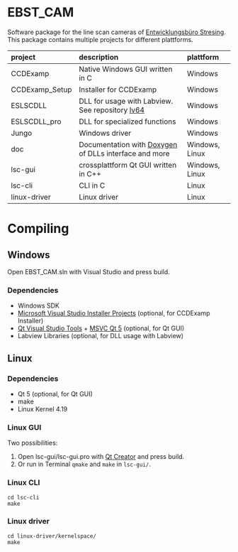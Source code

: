 # EBST_CAM
Software package for the line scan cameras of [Entwicklungsbüro Stresing](http://stresing.de). This package contains multiple projects for different plattforms.

project         | description                           | plattform
:---            | :---                                  | :---
CCDExamp        | Native Windows GUI written in C       | Windows
CCDExamp_Setup  | Installer for CCDExamp                | Windows
ESLSCDLL        | DLL for usage with Labview. See repository [lv64](https://github.com/Entwicklungsburo-Stresing/lv64) | Windows
ESLSCDLL_pro    | DLL for specialized functions         | Windows
Jungo           | Windows driver                        | Windows
doc             | Documentation with [Doxygen](https://www.doxygen.nl/) of DLLs interface and more  | Windows, Linux
lsc-gui         | crossplattform Qt GUI written in C++  | Windows, Linux
lsc-cli         | CLI in C                              | Linux
linux-driver    | Linux driver                          | Linux

# Compiling

## Windows
Open EBST_CAM.sln with Visual Studio and press build.

### Dependencies
* Windows SDK
* [Microsoft Visual Studio Installer Projects](https://marketplace.visualstudio.com/items?itemName=visualstudioclient.MicrosoftVisualStudio2017InstallerProjects) (optional, for CCDExamp Installer)
* [Qt Visual Studio Tools](https://marketplace.visualstudio.com/items?itemName=TheQtCompany.QtVisualStudioTools2019) + [MSVC Qt 5](https://www.qt.io/download) (optional, for Qt GUI)
* Labview Libraries (optional, for DLL usage with Labview)

## Linux

### Dependencies
* Qt 5 (optional, for Qt GUI)
* make
* Linux Kernel 4.19

### Linux GUI
Two possibilities:
1. Open lsc-gui/lsc-gui.pro with [Qt Creator](https://www.qt.io/product/development-tools) and press build.
2. Or run in Terminal `qmake` and `make` in `lsc-gui/`.

### Linux CLI
```
cd lsc-cli
make
```

### Linux driver
```
cd linux-driver/kernelspace/
make
```
